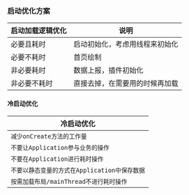 ### 启动优化方案

|启动加载逻辑优化|说明|
|------|------|
|必要且耗时|启动初始化，考虑用线程来初始化|
|必要不耗时|首页绘制|
|非必要耗时|数据上报，插件初始化|
|非必要不耗时|直接去掉，在需要用的时候再加载|

#### 冷启动优化

|冷启动优化|
|------|
|`减少onCreate方法的工作量`|
|`不要让Application参与业务的操作`|
|`不要在Application进行耗时操作`|
|`不要以静态变量的方式在Application中保存数据`|
|`按需加载布局/mainThread不进行耗时操作`|

